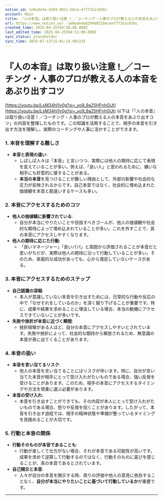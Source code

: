 ```yaml
---
notion_id: 1e0ade4a-d294-8021-bbce-ef771b1c03bc
account: Main
title: 『人の本音』は取り扱い注意 !_／コーチング・人事のプロが教える人の本音をあぶり出すコツ
url: https://www.notion.so/_-1e0ade4ad2948021bbceef771b1c03bc
created_time: 2025-04-25T04:50:00.000Z
last_edited_time: 2025-04-25T04:51:00.000Z
sync_status: placeholder
sync_time: 2025-07-12T15:01:14.981135
---
```

# 『人の本音』は取り扱い注意 !_／コーチング・人事のプロが教える人の本音をあぶり出すコツ

[https://youtu.be/LsM34hI1v0g?si=_vo9_9a25HFnhGUt](https://youtu.be/LsM34hI1v0g?si=_vo9_9a25HFnhGUt)
以下は「『人の本音』は取り扱い注意！／コーチング・人事のプロが教える人の本音をあぶり出すコツ」の内容を整理したものです。この知識を活用することで、相手の本音を引き出す方法を理解し、実際のコーチングや人事に活かすことができます。
### 1. **本音を理解する難しさ**
- **本音と表現の違い**:
  - しばしば人々は「本音」と言いつつ、実際には他人の期待に応じて表現を変えていることが多い。例えば、「良い人」と思われるために、嫌いな相手にも好意的に接することがある。
  - **本当の本音**を見つけることが難しい理由として、外部の影響や社会的な圧力が反映されるからです。自己本音ではなく、社会的に埋め込まれた価値観を本音と勘違いするケースも多い。
### 2. **本音にアクセスするためのコツ**
- **他人の価値観に影響されている**:
  - 自分が本当にやりたいことや目指すべきゴールが、他人の価値観や社会的な期待によって埋め込まれていることが多い。これを外すことで、真の本音にアクセスしやすくなります。
- **他人の期待に応じた行動**:
  - 「良いマネージャー」「良いパパ」と周囲から評価されることが本音だと思いがちだが、実際は他人の期待に沿って行動していることが多い。そのため、表面的な成功があっても、心から満足していないケースがある。
### 3. **本音にアクセスするためのステップ**
- **自己認識の深堀**:
  - 本人が意識していない本音を引き出すためには、日常的な行動や反応の中で「なぜそれをしているのか」を深く掘り下げることが重要です。特に、成果や結果を求めることに埋没している場合、本当の動機にアクセスできていないことが多いです。
- **失敗や挫折が本音に近づく瞬間**:
  - 挫折経験がある人ほど、自分の本音にアクセスしやすいとされています。失敗や挫折によって、社会的な期待から解放されるため、無意識の本音が表に出てくることがあります。
### 4. **本音の扱い**
- **本音を言い当てるリスク**:
  - 他人の本音を言い当てることにはリスクが伴います。特に、自分が言い当てた本音が相手にとって受け入れがたいものである場合、強い反発を受けることがあります。このため、相手の本音にアクセスするタイミングや方法を慎重に選ぶ必要があります。
- **本音の受け入れ**:
  - 本音を引き出すことができても、その内容が本人にとって受け入れがたいものである場合、怒りや反発を招くことがあります。したがって、本音を引き出す過程では、相手の精神状態や準備が整っているタイミングを見極めることが大切です。
### 5. **行動と本音の関係**
- **行動そのものが本音であることも**:
  - 行動が楽しくて仕方がない場合、それが本音である可能性が高いです。成果を求めて逆算して行動するのではなく、行動そのものに喜びを感じることが、真の本音であるとされています。
- **自己開示と本音**:
  - 人々が自分の本音を開示する時、周りの評価や他人の意見に依存することなく、**自分が本当にやりたいことに基づいて行動しているか**が重要です。
---